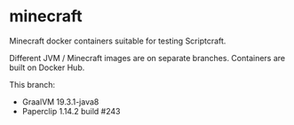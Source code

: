 # minecraft

Minecraft docker containers suitable for testing Scriptcraft.

Different JVM / Minecraft images are on separate branches. Containers are built on Docker Hub.

This branch:

* GraalVM 19.3.1-java8
* Paperclip 1.14.2 build #243